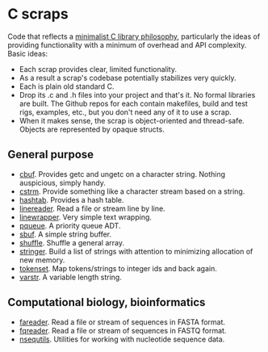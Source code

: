 # C scraps

Code that reflects a [minimalist C library
philosophy](https://nullprogram.com/blog/2018/06/10/), particularly the ideas of
providing functionality with a minimum of overhead and API complexity. Basic
ideas:

*   Each scrap provides clear, limited functionality.
*   As a result a scrap's codebase potentially stabilizes very quickly.
*   Each is plain old standard C.
*   Drop its .c and .h files into your project and that's it. No formal
    libraries are built. The Github repos for each contain makefiles, build and
    test rigs, examples, etc., but you don't need any of it to use a scrap.
*   When it makes sense, the scrap is object-oriented and thread-safe. Objects
    are represented by opaque structs.

## General purpose

*   [cbuf](https://github.com/crowja/cbuf). Provides getc and ungetc on a
    character string. Nothing auspicious, simply handy.
*   [cstrm](https://github.com/crowja/cstrm). Provide something like a character
    stream based on a string.
*   [hashtab](https://github.com/crowja/hashtab). Provides a hash table.
*   [linereader](https://github.com/crowja/linereader). Read a file or stream
    line by line.
*   [linewrapper](https://github.com/crowja/linewrapper). Very simple text
    wrapping.
*   [pqueue](https://github.com/crowja/pqueue). A priority queue ADT.
*   [sbuf](https://github.com/crowja/sbuf). A simple string buffer.
*   [shuffle](https://github.com/crowja/shuffle). Shuffle a general array.
*   [stringer](https://github.com/crowja/stringer). Build a list of strings with
    attention to minimizing allocation of new memory.
*   [tokenset](https://github.com/crowja/tokenset). Map tokens/strings to
    integer ids and back again.
*   [varstr](https://github.com/crowja/varstr). A variable length string.

## Computational biology, bioinformatics

*   [fareader](https://github.com/crowja/fareader). Read a file or stream of
    sequences in FASTA format.
*   [fqreader](https://github.com/crowja/fqreader). Read a file or stream of
    sequences in FASTQ format.
*   [nsequtils](https://github.com/crowja/nsequtils). Utilities for working with
    nucleotide sequence data.
